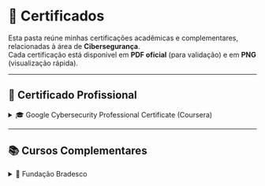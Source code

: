 # 📂 Certificados

Esta pasta reúne minhas certificações acadêmicas e complementares, relacionadas à área de **Cibersegurança**.  
Cada certificação está disponível em **PDF oficial** (para validação) e em **PNG** (visualização rápida).

---

## 📜 Certificado Profissional

<details>
<summary>🎓 Google Cybersecurity Professional Certificate (Coursera)</summary>

### Google Cybersecurity Professional Certificate (Coursera):

Certificação profissional composta por 8 cursos, cobrindo fundamentos de segurança da informação, redes, sistemas operacionais, gestão de riscos, detecção de incidentes e resposta a ameaças.

- *Certificado Profissional Completo*  
  [PDF](./google-cybersecurity-professional.pdf) | [PNG](./google-cybersecurity-professional.png)

### Cursos Inclusos:

1. **Foundations of Cybersecurity**  
   Conceitos básicos, funções e áreas de atuação em cibersegurança.  
   [PDF](./google-foundations-cybersecurity.pdf) | [PNG](./google-foundations-cybersecurity.png)

2. **Play It Safe: Manage Security Risks**  
   Gestão de riscos e aplicação de controles de segurança.  
   [PDF](./manage-security-risks.pdf) | [PNG](./manage-security-risks.png)

3. **Connect and Protect: Networks and Network Security**  
   Redes, protocolos e mecanismos de proteção em ambientes corporativos.  
   [PDF](./networks-security.pdf) | [PNG](./networks-security.png)

4. **Tools of the Trade: Linux and SQL**  
   Fundamentos de Linux, comandos de terminal e uso de SQL em segurança.  
   [PDF](./linux-sql.pdf) | [PNG](./linux-sql.png)

5. **Assets, Threats, and Vulnerabilities**  
   Identificação de ativos críticos, análise de ameaças e avaliação de vulnerabilidades.  
   [PDF](./assets-threats-vulnerabilities.pdf) | [PNG](./assets-threats-vulnerabilities.png)

6. **Sound the Alarm: Detection and Response**  
   Técnicas de monitoramento, investigação e resposta a incidentes.  
   [PDF](./detection-response.pdf) | [PNG](./detection-response.png)

7. **Automate Cybersecurity Tasks with Python**  
   Automação de tarefas de segurança com Python.  
   [PDF](./python-cybersecurity.pdf) | [PNG](./python-cybersecurity.png)

8. **Put It to Work: Prepare for Cybersecurity Jobs**  
   Preparação para entrevistas e práticas profissionais em SOC.  
   [PDF](./job-preparation.pdf) | [PNG](./job-preparation.png)

</details>

---

## 📚 Cursos Complementares

<details>
<summary>🏫 Fundação Bradesco</summary>

### Fundação Bradesco:

Cursos essenciais que fornecem uma base sólida em **Fundamentos de TI**, **Segurança da Informação** e **Conformidade Legal** (LGPD). Este conhecimento é crucial para entender o contexto corporativo e regulatório dos ativos a serem protegidos.

1. **Segurança em Tecnologia da Informação**  
   Práticas de defesa aplicadas à infraestrutura de TI, incluindo aspectos físicos, lógicos e humanos.  
   [PDF](./bradesco-seguranca-ti.pdf) | [PNG](./bradesco-seguranca-ti.png)

2. **Lei Geral de Proteção de Dados (LGPD)**  
   Conceitos e obrigações da LGPD, princípios de tratamento de dados e medidas de segurança e governança.  
   [PDF](./bradesco-lgpd.pdf) | [PNG](./bradesco-lgpd.png)

3. **Fundamentos de TI: Hardware e Software**  
   Noções essenciais de hardware e software para troubleshooting e avaliação de infraestrutura.  
   [PDF](./bradesco-fundamentos-ti.pdf) | [PNG](./bradesco-fundamentos-ti.png)


</details>
